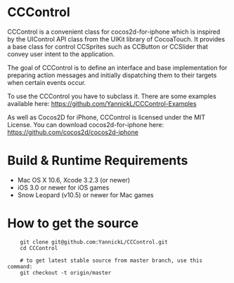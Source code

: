 CCControl
=================
CCControl is a convenient class for cocos2d-for-iphone which is inspired by the UIControl API class from the UIKit library of CocoaTouch. It provides a base class for control CCSprites such as CCButton or CCSlider that convey user intent to the application.

The goal of CCControl is to define an interface and base implementation for preparing action messages and initially dispatching them to their targets when certain events occur.

To use the CCControl you have to subclass it.
There are some examples available here: https://github.com/YannickL/CCControl-Examples
  
As well as Cocos2D for iPhone, CCControl is licensed under the MIT License. 
You can download cocos2d-for-iphone here: https://github.com/cocos2d/cocos2d-iphone

Build & Runtime Requirements
====================

  * Mac OS X 10.6, Xcode 3.2.3 (or newer)
  * iOS 3.0 or newer for iOS games
  * Snow Leopard (v10.5) or newer for Mac games

How to get the source
===================== 

```
    git clone git@github.com:YannickL/CCControl.git
    cd CCControl

    # to get latest stable source from master branch, use this command:
    git checkout -t origin/master
```
